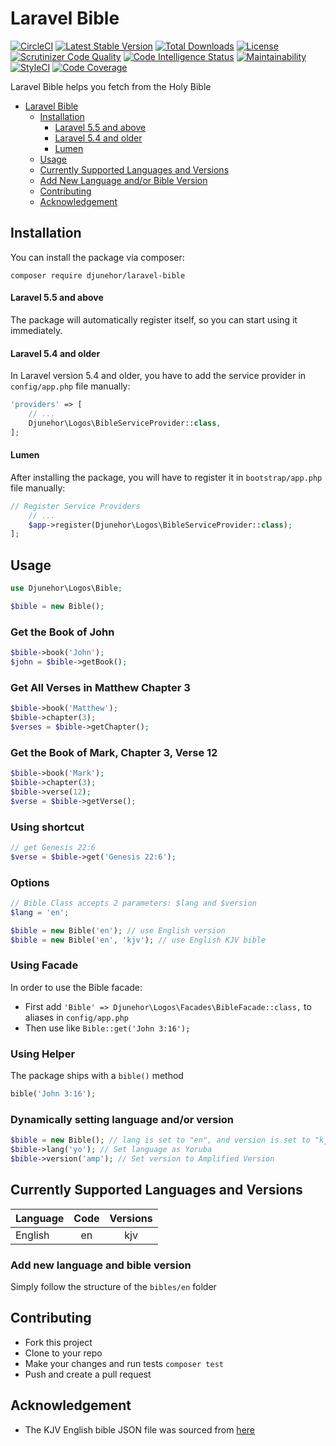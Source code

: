 # Laravel Bible
[![CircleCI](https://circleci.com/gh/djunehor/laravel-bible.svg?style=svg)](https://circleci.com/gh/djunehor/laravel-bible)
[![Latest Stable Version](https://poser.pugx.org/djunehor/laravel-bible/v/stable)](https://packagist.org/packages/djunehor/laravel-bible)
[![Total Downloads](https://poser.pugx.org/djunehor/laravel-bible/downloads)](https://packagist.org/packages/djunehor/laravel-bible)
[![License](https://poser.pugx.org/djunehor/laravel-bible/license)](https://packagist.org/packages/djunehor/laravel-bible)
[![Scrutinizer Code Quality](https://scrutinizer-ci.com/g/djunehor/laravel-bible/badges/quality-score.png?b=master)](https://scrutinizer-ci.com/g/djunehor/laravel-bible/?branch=master)
[![Code Intelligence Status](https://scrutinizer-ci.com/g/djunehor/laravel-bible/badges/code-intelligence.svg?b=master)](https://scrutinizer-ci.com/code-intelligence)
[![Maintainability](https://api.codeclimate.com/v1/badges/9d6be7b057103cb14410/maintainability)](https://codeclimate.com/github/djunehor/laravel-bible/maintainability)
[![StyleCI](https://github.styleci.io/repos/223423445/shield?branch=master)](https://github.styleci.io/repos/223423445)
[![Code Coverage](https://scrutinizer-ci.com/g/djunehor/laravel-bible/badges/coverage.png?b=master)](https://scrutinizer-ci.com/g/djunehor/laravel-bible/?branch=master)

Laravel Bible helps you fetch from the Holy Bible

- [Laravel Bible](#laravel-bible)
    - [Installation](#installation)
        - [Laravel 5.5 and above](#laravel-55-and-above)
        - [Laravel 5.4 and older](#laravel-54-and-older)
        - [Lumen](#lumen)
    - [Usage](#usage)
    - [Currently Supported Languages and Versions](#currently-supported-languages-and-versions)
    - [Add New Language and/or Bible Version](#add-new-language-and-bible-version)
    - [Contributing](#contributing)
    - [Acknowledgement](#acknowledgement)

## Installation
You can install the package via composer:

```shell
composer require djunehor/laravel-bible
```

#### Laravel 5.5 and above

The package will automatically register itself, so you can start using it immediately.

#### Laravel 5.4 and older

In Laravel version 5.4 and older, you have to add the service provider in `config/app.php` file manually:

```php
'providers' => [
    // ...
    Djunehor\Logos\BibleServiceProvider::class,
];
```
#### Lumen

After installing the package, you will have to register it in `bootstrap/app.php` file manually:
```php
// Register Service Providers
    // ...
    $app->register(Djunehor\Logos\BibleServiceProvider::class);
];
```

## Usage
```php
use Djunehor\Logos\Bible;

$bible = new Bible();
```

### Get the Book of John
```php
$bible->book('John');
$john = $bible->getBook();

```

### Get All Verses in Matthew Chapter 3
```php
$bible->book('Matthew');
$bible->chapter(3);
$verses = $bible->getChapter();

```

### Get the Book of Mark, Chapter 3, Verse 12
```php
$bible->book('Mark');
$bible->chapter(3);
$bible->verse(12);
$verse = $bible->getVerse();

```

### Using shortcut
```php
// get Genesis 22:6
$verse = $bible->get('Genesis 22:6');
```

### Options
```php
// Bible Class accepts 2 parameters: $lang and $version
$lang = 'en';

$bible = new Bible('en'); // use English version
$bible = new Bible('en', 'kjv'); // use English KJV bible
```

### Using Facade
In order to use the Bible facade:
- First add `'Bible' => Djunehor\Logos\Facades\BibleFacade::class,` to aliases in `config/app.php`
- Then use like `Bible::get('John 3:16');`

### Using Helper
The package ships with a `bible()` method
```php
bible('John 3:16');
```

### Dynamically setting language and/or version
```php
$bible = new Bible(); // lang is set to "en", and version is set to "kjv" by default;
$bible->lang('yo'); // Set language as Yoruba
$bible->version('amp'); // Set version to Amplified Version
```

## Currently Supported Languages and Versions
|Language|Code|Versions|
|:--------- | :-----------------: | :------: |
|English|en|kjv|

### Add new language and bible version
Simply follow the structure of the `bibles/en` folder

## Contributing
- Fork this project
- Clone to your repo
- Make your changes and run tests `composer test`
- Push and create a pull request

## Acknowledgement
- The KJV English bible JSON file was sourced from [here](https://github.com/aruljohn/Bible-kjv)
